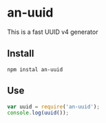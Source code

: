# an-uuid

This is a fast UUID v4 generator

## Install

```
npm instal an-uuid
```

## Use
```javascript
var uuid = require('an-uuid');
console.log(uuid());
```

